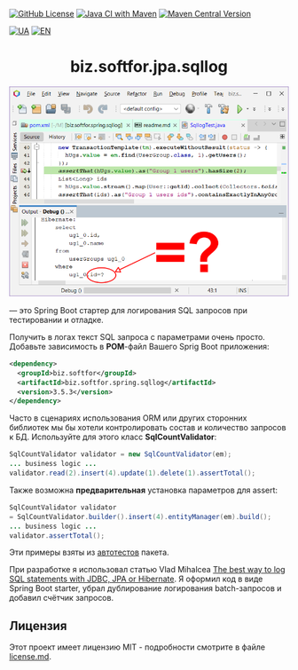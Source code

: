[![GitHub License](https://img.shields.io/github/license/ovsyannykov/biz.softfor.spring.sqllog)](license.md)
[![Java CI with Maven](https://github.com/ovsyannykov/biz.softfor.spring.sqllog/actions/workflows/maven.yml/badge.svg)](https://github.com/ovsyannykov/biz.softfor.spring.sqllog/actions/workflows/maven.yml)
[![Maven Central Version](https://img.shields.io/maven-central/v/biz.softfor/biz.softfor.spring.sqllog)](https://mvnrepository.com/artifact/biz.softfor/biz.softfor.spring.sqllog)

[![UA](https://img.shields.io/badge/UA-yellow)](readme.ua.md)
[![EN](https://img.shields.io/badge/EN-blue)](readme.md)

<h1 align="center">biz.softfor.jpa.sqllog</h1>

![Demo](doc/images/readme.png)

— это Spring Boot стартер для логирования SQL запросов при тестировании и отладке.

Получить в логах текст SQL запроса с параметрами очень просто.
Добавьте зависимость в __POM__-файл Вашего Sprig Boot приложения:
```xml
<dependency>
  <groupId>biz.softfor</groupId>
  <artifactId>biz.softfor.spring.sqllog</artifactId>
  <version>3.5.3</version>
</dependency>
```

Часто в сценариях использования ORM или других сторонних библиотек мы бы хотели
контролировать состав и количество запросов к БД. Используйте для этого класс
__SqlCountValidator__:
```java
SqlCountValidator validator = new SqlCountValidator(em);
... business logic ...
validator.read(2).insert(4).update(1).delete(1).assertTotal();
```

Также возможна __предварительная__ установка параметров для assert:
```java
SqlCountValidator validator
= SqlCountValidator.builder().insert(4).entityManager(em).build();
... business logic ...
validator.assertTotal();
```

Эти примеры взяты из [автотестов](src/test/java/biz/softfor/spring/sqllog/) пакета.

При разработке я использовал статью Vlad Mihalcea
[The best way to log SQL statements with JDBC, JPA or Hibernate](https://vladmihalcea.com/the-best-way-to-log-jdbc-statements/).
Я оформил код в виде Spring Boot starter, убрал дублирование логирования
batch-запросов и добавил счётчик запросов.

## Лицензия

Этот проект имеет лицензию MIT - подробности смотрите в файле [license.md](license.md).
